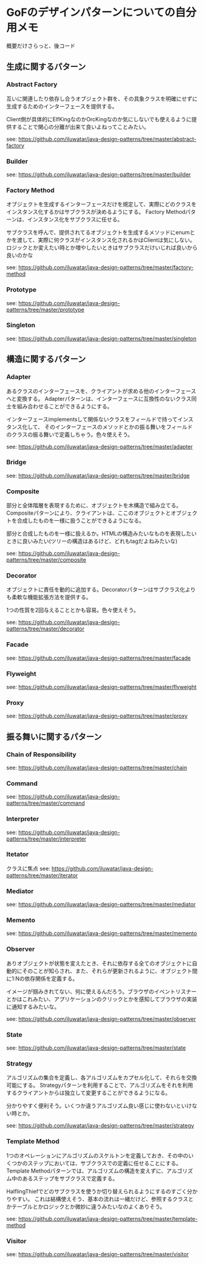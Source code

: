 # GoFのデザインパターンについての自分用メモ
概要だけさらっと、後コード

## 生成に関するパターン

### Abstract Factory
互いに関連したり依存し合うオブジェクト群を、その具象クラスを明確にせずに生成するためのインターフェースを提供する。

Client側が具体的にElfKingなのかOrcKingなのか気にしないでも使えるように提供することで関心の分離が出来て良いよねってことみたい。

see: https://github.com/iluwatar/java-design-patterns/tree/master/abstract-factory

### Builder

see: https://github.com/iluwatar/java-design-patterns/tree/master/builder

### Factory Method
オブジェクトを生成するインターフェースだけを規定して、実際にどのクラスをインスタンス化するかはサブクラスが決めるようにする。
Factory Methodパターンは、インスタンス化をサブクラスに任せる。

サブクラスを呼んで、提供されてるオブジェクトを生成するメソッドにenumとかを渡して、実際に何クラスがインスタンス化されるかはClientは気にしない。
ロジックとか変えたい時とか増やしたいときはサブクラスだけいじれば良いから良いのかな

see: https://github.com/iluwatar/java-design-patterns/tree/master/factory-method

### Prototype

see: https://github.com/iluwatar/java-design-patterns/tree/master/prototype

### Singleton

see: https://github.com/iluwatar/java-design-patterns/tree/master/singleton

## 構造に関するパターン

### Adapter
あるクラスのインターフェースを、クライアントが求める他のインターフェースへと変換する。
Adapterパターンは、インターフェースに互換性のないクラス同士を組み合わせることができるようにする。

インターフェースimplementsして関係ないクラスをフィールドで持ってインスタンス化して、
そのインターフェースのメソッドとかの振る舞いをフィールドのクラスの振る舞いで定義しちゃう。色々使えそう。

see: https://github.com/iluwatar/java-design-patterns/tree/master/adapter

### Bridge

see: https://github.com/iluwatar/java-design-patterns/tree/master/bridge

### Composite
部分と全体階層を表現するために、オブジェクトを木構造で組み立てる。
Compositeパターンにより、クライアントは、ここのオブジェクトとオブジェクトを合成したものを一様に扱うことができるようになる。

部分と合成したものを一様に扱えるか。HTMLの構造みたいなものを表現したいときに良いみたい(ツリーの構造はあるけど、どれもtagだよねみたいな)

see: https://github.com/iluwatar/java-design-patterns/tree/master/composite

### Decorator
オブジェクトに責任を動的に追加する。Decoratorパターンはサブクラス化よりも柔軟な機能拡張方法を提供する。

1つの性質を2回与えることとかも容易。色々使えそう。

see: https://github.com/iluwatar/java-design-patterns/tree/master/decorator

### Facade

see: https://github.com/iluwatar/java-design-patterns/tree/master/facade

### Flyweight

see: https://github.com/iluwatar/java-design-patterns/tree/master/flyweight

### Proxy

see: https://github.com/iluwatar/java-design-patterns/tree/master/proxy

## 振る舞いに関するパターン

### Chain of Responsibility

see: https://github.com/iluwatar/java-design-patterns/tree/master/chain

### Command

see: https://github.com/iluwatar/java-design-patterns/tree/master/command

### Interpreter

see: https://github.com/iluwatar/java-design-patterns/tree/master/interpreter

### Itetator

クラスに焦点
see: https://github.com/iluwatar/java-design-patterns/tree/master/iterator

### Mediator

see: https://github.com/iluwatar/java-design-patterns/tree/master/mediator

### Memento

see: https://github.com/iluwatar/java-design-patterns/tree/master/memento

### Observer
ありオブジェクトが状態を変えたとき、それに依存する全てのオブジェクトに自動的にそのことが知らされ、また、それらが更新されるように、オブジェクト間に1:Nの依存関係を定義する。

イメージが掴みきれてない、何に使えるんだろう。ブラウザのイベントリスナーとかはこれみたい、アプリケーションのクリックとかを感知してブラウザの実装に通知するみたいな。

see: https://github.com/iluwatar/java-design-patterns/tree/master/observer

### State

see: https://github.com/iluwatar/java-design-patterns/tree/master/state

### Strategy
アルゴリズムの集合を定義し、各アルゴリズムをカプセル化して、それらを交換可能にする。
Strategyパターンを利用することで、アルゴリズムをそれを利用するクライアントからは独立して変更することができるようになる。

分かりやすく便利そう。いくつか違うアルゴリズム良い感じに使わないといけない時とか。

see: https://github.com/iluwatar/java-design-patterns/tree/master/strategy

### Template Method
1つのオペレーションにアルゴリズムのスケルトンを定義しておき、その中のいくつかのステップにおいては、サブクラスでの定義に任せることにする。
Template Methodパターンでは、アルゴリズムの構造を変えずに、アルゴリズム中のあるステップをサブクラスで定義する。

HalflingThiefでどのサブクラスを使うか切り替えられるようにするのすごく分かりやすい。
これは結構使えそう、基本の流れは一緒だけど、参照するクラスとかテーブルとかロジックとか微妙に違うみたいなのよくありそう。

see: https://github.com/iluwatar/java-design-patterns/tree/master/template-method

### Visitor

see: https://github.com/iluwatar/java-design-patterns/tree/master/visitor
